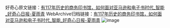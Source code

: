 好奇心原文链接：[有117年历史的商务印书馆，如何面对亚马逊和电子书时代_智能_好奇心日报-夏雨青](https://www.qdaily.com/articles/4260.html)
WebArchive归档链接：[有117年历史的商务印书馆，如何面对亚马逊和电子书时代_智能_好奇心日报-夏雨青](http://web.archive.org/web/20190623154112/https://www.qdaily.com/articles/4260.html)
![image](http://ww3.sinaimg.cn/large/007d5XDply1g3vf1dbndgj30u07p2u0y)